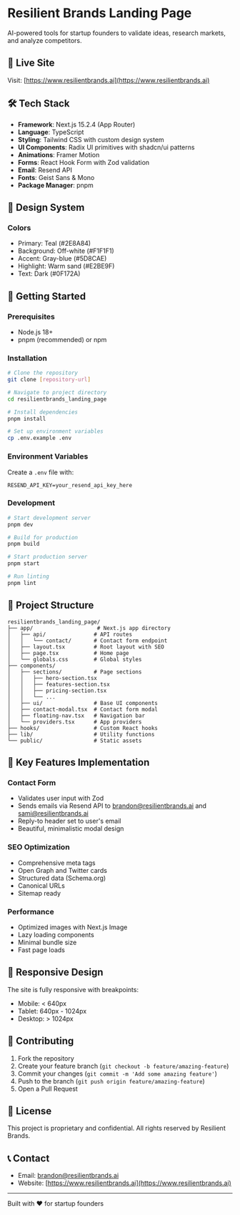 # Resilient Brands Landing Page

AI-powered tools for startup founders to validate ideas, research markets, and analyze competitors.

## 🚀 Live Site

Visit: [https://www.resilientbrands.ai](https://www.resilientbrands.ai)

## 🛠️ Tech Stack

- **Framework**: Next.js 15.2.4 (App Router)
- **Language**: TypeScript
- **Styling**: Tailwind CSS with custom design system
- **UI Components**: Radix UI primitives with shadcn/ui patterns
- **Animations**: Framer Motion
- **Forms**: React Hook Form with Zod validation
- **Email**: Resend API
- **Fonts**: Geist Sans & Mono
- **Package Manager**: pnpm

## 🎨 Design System

### Colors

- Primary: Teal (#2E8A84)
- Background: Off-white (#F1F1F1)
- Accent: Gray-blue (#5D8CAE)
- Highlight: Warm sand (#E2BE9F)
- Text: Dark (#0F172A)

## 🚦 Getting Started

### Prerequisites

- Node.js 18+
- pnpm (recommended) or npm

### Installation

```bash
# Clone the repository
git clone [repository-url]

# Navigate to project directory
cd resilientbrands_landing_page

# Install dependencies
pnpm install

# Set up environment variables
cp .env.example .env
```

### Environment Variables

Create a `.env` file with:

```env
RESEND_API_KEY=your_resend_api_key_here
```

### Development

```bash
# Start development server
pnpm dev

# Build for production
pnpm build

# Start production server
pnpm start

# Run linting
pnpm lint
```

## 📁 Project Structure

```
resilientbrands_landing_page/
├── app/                    # Next.js app directory
│   ├── api/               # API routes
│   │   └── contact/       # Contact form endpoint
│   ├── layout.tsx         # Root layout with SEO
│   ├── page.tsx           # Home page
│   └── globals.css        # Global styles
├── components/
│   ├── sections/          # Page sections
│   │   ├── hero-section.tsx
│   │   ├── features-section.tsx
│   │   ├── pricing-section.tsx
│   │   └── ...
│   ├── ui/                # Base UI components
│   ├── contact-modal.tsx  # Contact form modal
│   ├── floating-nav.tsx   # Navigation bar
│   └── providers.tsx      # App providers
├── hooks/                 # Custom React hooks
├── lib/                   # Utility functions
└── public/                # Static assets

```

## 🔧 Key Features Implementation

### Contact Form

- Validates user input with Zod
- Sends emails via Resend API to brandon@resilientbrands.ai and sami@resilientbrands.ai
- Reply-to header set to user's email
- Beautiful, minimalistic modal design

### SEO Optimization

- Comprehensive meta tags
- Open Graph and Twitter cards
- Structured data (Schema.org)
- Canonical URLs
- Sitemap ready

### Performance

- Optimized images with Next.js Image
- Lazy loading components
- Minimal bundle size
- Fast page loads

## 📱 Responsive Design

The site is fully responsive with breakpoints:

- Mobile: < 640px
- Tablet: 640px - 1024px
- Desktop: > 1024px

## 🤝 Contributing

1. Fork the repository
2. Create your feature branch (`git checkout -b feature/amazing-feature`)
3. Commit your changes (`git commit -m 'Add some amazing feature'`)
4. Push to the branch (`git push origin feature/amazing-feature`)
5. Open a Pull Request

## 📄 License

This project is proprietary and confidential. All rights reserved by Resilient Brands.

## 📞 Contact

- Email: brandon@resilientbrands.ai
- Website: [https://www.resilientbrands.ai](https://www.resilientbrands.ai)

---

Built with ❤️ for startup founders
